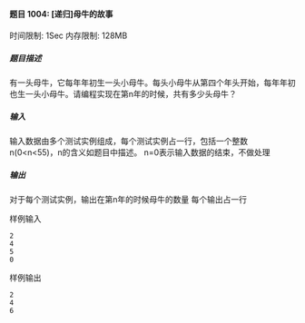 #### 题目 1004: [递归]母牛的故事

时间限制: 1Sec 内存限制: 128MB

##### 题目描述

有一头母牛，它每年年初生一头小母牛。每头小母牛从第四个年头开始，每年年初也生一头小母牛。请编程实现在第n年的时候，共有多少头母牛？

##### 输入

输入数据由多个测试实例组成，每个测试实例占一行，包括一个整数n(0<n<55)，n的含义如题目中描述。
n=0表示输入数据的结束，不做处理

##### 输出

对于每个测试实例，输出在第n年的时候母牛的数量
每个输出占一行

样例输入

```
2
4
5
0
```

样例输出

```
2
4
6
```